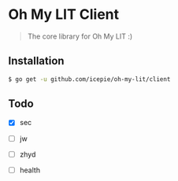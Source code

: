 # Oh My LIT Client

>  The core library for Oh My LIT :)

## Installation

```bash
$ go get -u github.com/icepie/oh-my-lit/client
```

## Todo

- [x] sec

- [ ] jw

- [ ] zhyd

- [ ] health
